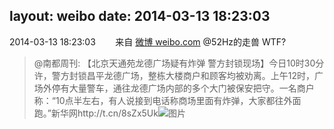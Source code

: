 layout: weibo
date: 2014-03-13 18:23:03
---
2014-03-13 18:23:03  &nbsp;&nbsp;&nbsp;&nbsp;&nbsp;&nbsp; 来自 <a href="http://weibo.com/" rel="nofollow">微博 weibo.com</a>
@52Hz的走兽 WTF?
>  @南都周刊: 【北京天通苑龙德广场疑有炸弹 警方封锁现场】今日10时30分许，警方封锁昌平龙德广场，整栋大楼商户和顾客均被劝离。上午12时，广场外停有大量警车，通往龙德广场内部的多个大门被保安把守。一名商户称：“10点半左右，有人说接到电话称商场里面有炸弹，大家都往外面跑。”新华网http://t.cn/8sZx5Uk ​​​
>  ![图片](https://ww3.sinaimg.cn/large/61d7cd94gw1eee5gk9kc3j20c80umdk7.jpg)

